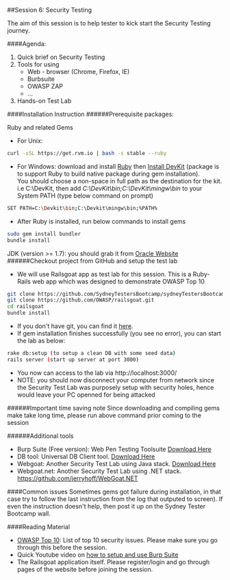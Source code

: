 ##Session 6: Security Testing

The aim of this session is to help tester to kick start the Security Testing journey.

####Agenda:
1. Quick brief on Security Testing
2. Tools for using
	- Web - browser (Chrome, Firefox, IE)
	- Burbsuite
	- OWASP ZAP
	- ...
3. Hands-on Test Lab

####Installation Instruction
######Prerequisite packages:

Ruby and related Gems
- For Unix:
```sh
curl -sSL https://get.rvm.io | bash -s stable --ruby
```
- For Windows: download and install <a href="http://rubyinstaller.org/downloads/" target="_blank">Ruby</a> then <a href="http://rubyinstaller.org/downloads" targe="_blank">Install DevKit</a> (package is to support Ruby to build native package during gem installation).<br>
You should choose a non-space in full path as the destination for the kit. i.e C:\DevKit, then add *C:\DevKit\bin;C:\DevKit\mingw\bin* to your System PATH (type below command on prompt)
```sh
SET PATH=C:\Devkit\bin;C:\Devkit\mingw\bin;%PATH%
```
- After Ruby is installed, run below commands to install gems
```sh
sudo gem install bundler
bundle install
```

JDK (version >= 1.7): you should grab it from <a href="http://www.oracle.com/technetwork/java/javase/downloads/index.html" target="_blank">Oracle Website</a>
######Checkout project from GitHub and setup the test lab
- We will use Railsgoat app as test lab for this session. This is a Ruby-Rails web app which was designed to demonstrate OWASP Top 10
```sh
git clone https://github.com/SydneyTestersBootcamp/sydneyTestersBootcamp.git
git clone https://github.com/OWASP/railsgoat.git
cd railsgoat
bundle install
```
- If you don't have git, you can find it <a href="http://git-scm.com/downloads" target="_blank">here</a>.
- If gem installation finishes successfully (you see no error), you can start the lab as below:
```sh
rake db:setup (to setup a clean DB with some seed data) 
rails server (start up server at port 3000)
```
- You now can access to the lab via http://localhost:3000/
- NOTE: you should now disconnect your computer from network since the Security Test Lab was purposely setup with security holes, hence would leave your PC openned for being attacked

######Important time saving note
Since downloading and compiling gems make take long time, please run above command prior coming to the session

######Additional tools
- Burp Suite (Free version): Web Pen Testing Toolsuite <a href="http://portswigger.net/burp/downloadfree.html" target="_blank">Download Here</a><br>
- DB tool: Universal DB Client tool. <a href="http://www.dbvis.com/download/" target="_blank">Download Here</a><br>
- Webgoat: Another Security Test Lab using Java stack. <a href="https://github.com/WebGoat/WebGoat/releases/download/v6.0.1/WebGoat-6.0.1-war-exec.jar" target="_blank">Download Here</a>
- Webgoat.net: Another Security Test Lab using .NET stack. https://github.com/jerryhoff/WebGoat.NET

####Common issues
Sometimes gems got failure during installation, in that case try to follow the last instruction from the log that outputed to screen). If even the instruction doesn't help, then post it up on the Sydney Tester Bootcamp wall.

####Reading Material
- <a href="https://www.owasp.org/index.php/Top_10_2013-Top_10" target="_blank">OWASP Top 10</a>: List of top 10 security issues. Please make sure you go through this before the session.
- Quick Youtube video on <a href="https://www.youtube.com/watch?v=JmAk1OVwp-4" target="_blank">how to setup and use Burp Suite</a>
- The Railsgoat application itself. Please register/login and go through pages of the website before joining the session.


